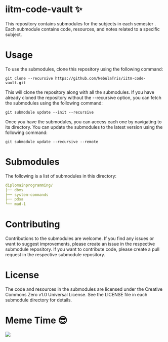# iitm-code-vault :sparkles:
This repository contains submodules for the subjects in each semester . Each submodule contains code, resources, and notes related to a specific subject.

# Usage
To use the submodules, clone this repository using the following command:
```
git clone --recursive https://github.com/NebulaTris/iitm-code-vault.git
```
This will clone the repository along with all the submodules. If you have already cloned the repository without the --recursive option, you can fetch the submodules using the following command:
```
git submodule update --init --recursive
```
Once you have the submodules, you can access each one by navigating to its directory. You can update the submodules to the latest version using the following command:
```
git submodule update --recursive --remote
```
# Submodules
The following is a list of submodules in this directory:
```yaml
diplomainprogramming/
├── dbms
├── system-commands
├── pdsa
└── mad-1
```
# Contributing
Contributions to the submodules are welcome. If you find any issues or want to suggest improvements, please create an issue in the respective submodule repository. If you want to contribute code, please create a pull request in the respective submodule repository.

# License
The code and resources in the submodules are licensed under the Creative Commons Zero v1.0 Universal License. See the LICENSE file in each submodule directory for details.

# Meme Time :sunglasses:
<img src="https://i.pinimg.com/550x/fb/de/08/fbde08398de3fff3d2f3bbb0418543d8.jpg">
